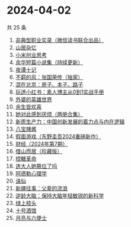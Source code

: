 # 2024-04-02

共 25 条

<!-- BEGIN WEREAD -->
<!-- 最后更新时间 2024-04-02 08:02:27 +0800 -->
1. [非典型职业实录（微信读书联合出品）](https://weread.qq.com/web/bookDetail/16732b90813ab8a30g013885)
1. [山居杂忆](https://weread.qq.com/web/bookDetail/90432270813ab8a7eg018ba7)
1. [小米创业思考](https://weread.qq.com/web/bookDetail/43832a10813ab703dg011c78)
1. [余华短篇小说集（持续更新）](https://weread.qq.com/web/bookDetail/59132390813ab8a77g019daa)
1. [夜谭十记](https://weread.qq.com/web/bookDetail/a13329c072288eb1a13b79a)
1. [不羁的风：张国荣传（独家）](https://weread.qq.com/web/bookDetail/459325b07192b26c459dceb)
1. [混在北京：房子、本子、路子](https://weread.qq.com/web/bookDetail/98732f40813ab8a79g0150b6)
1. [玩透小红书：素人博主从0到1实战手册](https://weread.qq.com/web/bookDetail/c0a32800813ab8988g0198f7)
1. [外婆的英雄世界](https://weread.qq.com/web/bookDetail/af132330719d6201af1be0f)
1. [余生皆欢喜](https://weread.qq.com/web/bookDetail/2fc32ac0813ab8a55g015afe)
1. [她对此感到厌烦（两册合集）](https://weread.qq.com/web/bookDetail/e8732330813ab8a71g0131d1)
1. [新质生产力：中国创新发展的着力点与内在逻辑](https://weread.qq.com/web/bookDetail/94c32d90813ab8a69g015f27)
1. [八宝辣酱](https://weread.qq.com/web/bookDetail/83b321d072620daa83bd893)
1. [假面游戏（东野圭吾2024重磅新作）](https://weread.qq.com/web/bookDetail/c7c32290813ab8a38g016ddc)
1. [财经（2024年第7期）](https://weread.qq.com/web/bookDetail/0a932950813ab8b05g014602)
1. [借山而居（珍藏版）](https://weread.qq.com/web/bookDetail/bcf321e072452d4ebcf153c)
1. [控糖革命](https://weread.qq.com/web/bookDetail/819321e0813ab880ag01960c)
1. [连大人她篡位了吗](https://weread.qq.com/web/bookDetail/50932280813ab8a72g014f6a)
1. [阿德勒心理学](https://weread.qq.com/web/bookDetail/0c3329c07169fc2c0c3eadb)
1. [诛仙](https://weread.qq.com/web/bookDetail/eda32c505b71e8edad091c3)
1. [新疆往事：父辈的流浪](https://weread.qq.com/web/bookDetail/2e032b90813ab8a15g019fc9)
1. [逆龄大脑：保持大脑年轻敏锐的新科学](https://weread.qq.com/web/bookDetail/41c32a10729e73e141caad9)
1. [绿上枝头](https://weread.qq.com/web/bookDetail/b4b32960813ab8a36g017389)
1. [十号酒馆](https://weread.qq.com/web/bookDetail/a9632400813ab8a40g019fc3)
1. [月亮与六便士](https://weread.qq.com/web/bookDetail/12c32b9071a0f63912c88de)
<!-- END WEREAD -->